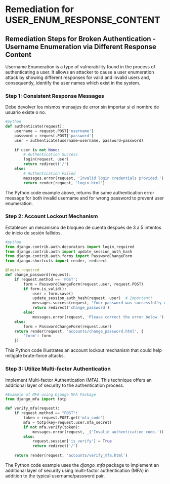 # Remediation for USER_ENUM_RESPONSE_CONTENT

## Remediation Steps for Broken Authentication - Username Enumeration via Different Response Content

Username Enumeration is a type of vulnerability found in the process of authenticating a user. It allows an attacker to cause a user enumeration attack by showing different responses for valid and invalid users and, consequently, identify the user names which exist in the system. 

### Step 1: Consistent Response Messages

Debe devolver los mismos mensajes de error sin importar si el nombre de usuario existe o no.

```python
#python
def authenticate(request):
    username = request.POST['username']
    password = request.POST['password']
    user = authenticate(username=username, password=password)
 
    if user is not None:
        # Authentication Success
        login(request, user)
        return redirect('/')
    else:
        # Authentication Failed
        messages.error(request, 'Invalid login credentials provided.')
        return render(request, 'login.html')
```
The Python code example above, returns the same authentication error message for both invalid username and for wrong password to prevent user enumeration.

### Step 2: Account Lockout Mechanism

Establecer un mecanismo de bloqueo de cuenta después de 3 a 5 intentos de inicio de sesión fallidos. 

```python
#python
from django.contrib.auth.decorators import login_required
from django.contrib.auth import update_session_auth_hash
from django.contrib.auth.forms import PasswordChangeForm
from django.shortcuts import render, redirect

@login_required
def change_password(request):
    if request.method == 'POST':
        form = PasswordChangeForm(request.user, request.POST)
        if form.is_valid():
            user = form.save()
            update_session_auth_hash(request, user)  # Important!
            messages.success(request, 'Your password was successfully updated!')
            return redirect('change_password')
        else:
            messages.error(request, 'Please correct the error below.')
    else:
        form = PasswordChangeForm(request.user)
    return render(request, 'accounts/change_password.html', {
        'form': form
    })
```

This Python code illustrates an account lockout mechanism that could help mitigate brute-force attacks. 

### Step 3: Utilize Multi-factor Authentication

Implement Multi-factor Authentication (MFA). This technique offers an additional layer of security to the authentication process. 

```python
#Example of MFA using Django MFA Package
from django_mfa import totp

def verify_mfa(request):
    if request.method == "POST":
        token = request.POST.get('mfa_code')
        mfa = totp(key=request.user.mfa_secret)
        if not mfa.verify(token):
            messages.error(request, _('Invalid authentication code.'))
        else:
            request.session['is_verify'] = True
            return redirect('/')
            
    return render(request, 'accounts/verify_mfa.html')
```
The Python code example uses the *django_mfa* package to implement an additional layer of security using multi-factor authentication (MFA) in addition to the typical username/password pair.